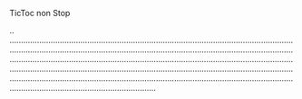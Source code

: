 TicToc non Stop

..
............................................................................................................................................................................................................................................................................................................................................................................................................................................................................................................................................................................................................................................................................................................